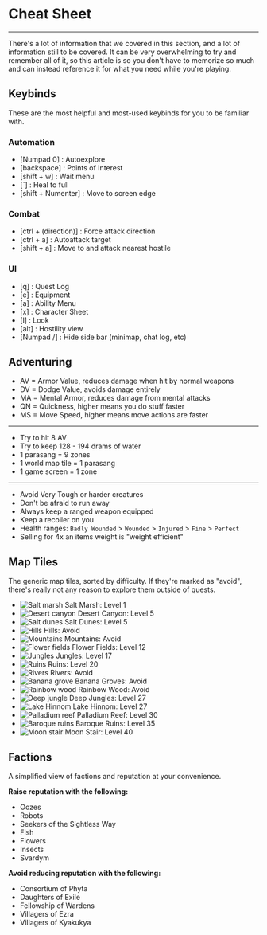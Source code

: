 # Cheat Sheet

---

There's a lot of information that we covered in this section, and a lot of information still to be covered. It can be very overwhelming to try and remember all of it, so this article is so you don't have to memorize so much and can instead reference it for what you need while you're playing.

## Keybinds

These are the most helpful and most-used keybinds for you to be familiar with.

### Automation

-   [<span class="attribute agility">Numpad 0</span>] : Autoexplore
-   [<span class="attribute agility">backspace</span>] : Points of Interest
-   [<span class="attribute agility">shift + w</span>] : Wait menu
-   [<span class="attribute agility">`</span>] : Heal to full
-   [<span class="attribute agility">shift + Numenter</span>] : Move to screen edge

### Combat

-   [<span class="attribute agility">ctrl + (direction)</span>] : Force attack direction
-   [<span class="attribute agility">ctrl + a</span>] : Autoattack target
-   [<span class="attribute agility">shift + a</span>] : Move to and attack nearest hostile

### UI

-   [<span class="attribute agility">q</span>] : Quest Log
-   [<span class="attribute agility">e</span>] : Equipment
-   [<span class="attribute agility">a</span>] : Ability Menu
-   [<span class="attribute agility">x</span>] : Character Sheet
-   [<span class="attribute agility">l</span>] : Look
-   [<span class="attribute agility">alt</span>] : Hostility view
-   [<span class="attribute agility">Numpad /</span>] : Hide side bar (minimap, chat log, etc)

## Adventuring

-   AV = Armor Value, reduces damage when hit by normal weapons
-   DV = Dodge Value, avoids damage entirely
-   MA = Mental Armor, reduces damage from mental attacks
-   QN = Quickness, higher means you do stuff faster
-   MS = Move Speed, higher means move actions are faster

---

-   Try to hit 8 AV
-   Try to keep <span class="attribute intelligence">128 - 194 drams</span> of water
-   1 parasang = 9 zones
-   1 world map tile = 1 parasang
-   1 game screen = 1 zone

---

-   Avoid <span class="attribute strength">Very Tough</span> or harder creatures
-   Don't be afraid to run away
-   Always keep a ranged weapon equipped
-   Keep a recoiler on you
-   Health ranges: `Badly Wounded` > `Wounded` > `Injured` > `Fine` > `Perfect`
-   Selling for 4x an items weight is "weight efficient"

## Map Tiles

The generic map tiles, sorted by difficulty. If they're marked as "avoid", there's really not any reason to explore them outside of quests.

-   <span class="inline-img">![Salt marsh]($assetsDir/images/fundamentals/marsh.png)</span> Salt Marsh: Level 1
-   <span class="inline-img">![Desert canyon]($assetsDir/images/fundamentals/canyon.png)</span> Desert Canyon: Level 5
-   <span class="inline-img">![Salt dunes]($assetsDir/images/fundamentals/dunes.png)</span> Salt Dunes: Level 5
-   <span class="inline-img">![Hills]($assetsDir/images/fundamentals/hills.png)</span> Hills: Avoid
-   <span class="inline-img">![Mountains]($assetsDir/images/fundamentals/mountains.png)</span> Mountains: Avoid
-   <span class="inline-img">![Flower fields]($assetsDir/images/fundamentals/flower.png)</span> Flower Fields: Level 12
-   <span class="inline-img">![Jungles]($assetsDir/images/fundamentals/jungle.png)</span> Jungles: Level 17
-   <span class="inline-img">![Ruins]($assetsDir/images/fundamentals/ruins.png)</span> Ruins: Level 20
-   <span class="inline-img">![Rivers]($assetsDir/images/fundamentals/river.png)</span> Rivers: Avoid
-   <span class="inline-img">![Banana grove]($assetsDir/images/fundamentals/banana.png)</span> Banana Groves: Avoid
-   <span class="inline-img">![Rainbow wood]($assetsDir/images/fundamentals/rainbow.png)</span> Rainbow Wood: Avoid
-   <span class="inline-img">![Deep jungle]($assetsDir/images/fundamentals/deep.png)</span> Deep Jungles: Level 27
-   <span class="inline-img">![Lake Hinnom]($assetsDir/images/fundamentals/lake.png)</span> Lake Hinnom: Level 27
-   <span class="inline-img">![Palladium reef]($assetsDir/images/fundamentals/reef.png)</span> Palladium Reef: Level 30
-   <span class="inline-img">![Baroque ruins]($assetsDir/images/fundamentals/bRuins.png)</span> Baroque Ruins: Level 35
-   <span class="inline-img">![Moon stair]($assetsDir/images/fundamentals/moon.png)</span> Moon Stair: Level 40

## Factions

A simplified view of factions and reputation at your convenience.

**Raise reputation with the following:**

-   Oozes
-   Robots
-   Seekers of the Sightless Way
-   Fish
-   Flowers
-   Insects
-   Svardym

**Avoid reducing reputation with the following:**

-   Consortium of Phyta
-   Daughters of Exile
-   Fellowship of Wardens
-   Villagers of Ezra
-   Villagers of Kyakukya
